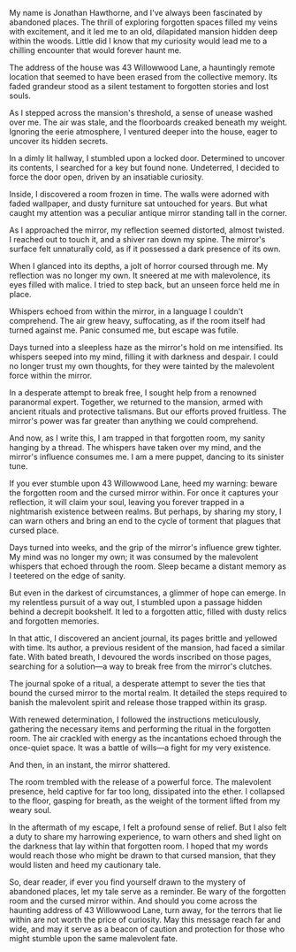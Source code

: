 My name is Jonathan Hawthorne, and I've always been fascinated by abandoned places. The thrill of exploring forgotten spaces filled my veins with excitement, and it led me to an old, dilapidated mansion hidden deep within the woods. Little did I know that my curiosity would lead me to a chilling encounter that would forever haunt me.

The address of the house was 43 Willowwood Lane, a hauntingly remote location that seemed to have been erased from the collective memory. Its faded grandeur stood as a silent testament to forgotten stories and lost souls.

As I stepped across the mansion's threshold, a sense of unease washed over me. The air was stale, and the floorboards creaked beneath my weight. Ignoring the eerie atmosphere, I ventured deeper into the house, eager to uncover its hidden secrets.

In a dimly lit hallway, I stumbled upon a locked door. Determined to uncover its contents, I searched for a key but found none. Undeterred, I decided to force the door open, driven by an insatiable curiosity.

Inside, I discovered a room frozen in time. The walls were adorned with faded wallpaper, and dusty furniture sat untouched for years. But what caught my attention was a peculiar antique mirror standing tall in the corner.

As I approached the mirror, my reflection seemed distorted, almost twisted. I reached out to touch it, and a shiver ran down my spine. The mirror's surface felt unnaturally cold, as if it possessed a dark presence of its own.

When I glanced into its depths, a jolt of horror coursed through me. My reflection was no longer my own. It sneered at me with malevolence, its eyes filled with malice. I tried to step back, but an unseen force held me in place.

Whispers echoed from within the mirror, in a language I couldn't comprehend. The air grew heavy, suffocating, as if the room itself had turned against me. Panic consumed me, but escape was futile.

Days turned into a sleepless haze as the mirror's hold on me intensified. Its whispers seeped into my mind, filling it with darkness and despair. I could no longer trust my own thoughts, for they were tainted by the malevolent force within the mirror.

In a desperate attempt to break free, I sought help from a renowned paranormal expert. Together, we returned to the mansion, armed with ancient rituals and protective talismans. But our efforts proved fruitless. The mirror's power was far greater than anything we could comprehend.

And now, as I write this, I am trapped in that forgotten room, my sanity hanging by a thread. The whispers have taken over my mind, and the mirror's influence consumes me. I am a mere puppet, dancing to its sinister tune.

If you ever stumble upon 43 Willowwood Lane, heed my warning: beware the forgotten room and the cursed mirror within. For once it captures your reflection, it will claim your soul, leaving you forever trapped in a nightmarish existence between realms. But perhaps, by sharing my story, I can warn others and bring an end to the cycle of torment that plagues that cursed place.

Days turned into weeks, and the grip of the mirror's influence grew tighter. My mind was no longer my own; it was consumed by the malevolent whispers that echoed through the room. Sleep became a distant memory as I teetered on the edge of sanity.

But even in the darkest of circumstances, a glimmer of hope can emerge. In my relentless pursuit of a way out, I stumbled upon a passage hidden behind a decrepit bookshelf. It led to a forgotten attic, filled with dusty relics and forgotten memories.

In that attic, I discovered an ancient journal, its pages brittle and yellowed with time. Its author, a previous resident of the mansion, had faced a similar fate. With bated breath, I devoured the words inscribed on those pages, searching for a solution—a way to break free from the mirror's clutches.

The journal spoke of a ritual, a desperate attempt to sever the ties that bound the cursed mirror to the mortal realm. It detailed the steps required to banish the malevolent spirit and release those trapped within its grasp.

With renewed determination, I followed the instructions meticulously, gathering the necessary items and performing the ritual in the forgotten room. The air crackled with energy as the incantations echoed through the once-quiet space. It was a battle of wills—a fight for my very existence.

And then, in an instant, the mirror shattered.

The room trembled with the release of a powerful force. The malevolent presence, held captive for far too long, dissipated into the ether. I collapsed to the floor, gasping for breath, as the weight of the torment lifted from my weary soul.

In the aftermath of my escape, I felt a profound sense of relief. But I also felt a duty to share my harrowing experience, to warn others and shed light on the darkness that lay within that forgotten room. I hoped that my words would reach those who might be drawn to that cursed mansion, that they would listen and heed my cautionary tale.

So, dear reader, if ever you find yourself drawn to the mystery of abandoned places, let my tale serve as a reminder. Be wary of the forgotten room and the cursed mirror within. And should you come across the haunting address of 43 Willowwood Lane, turn away, for the terrors that lie within are not worth the price of curiosity. May this message reach far and wide, and may it serve as a beacon of caution and protection for those who might stumble upon the same malevolent fate.
